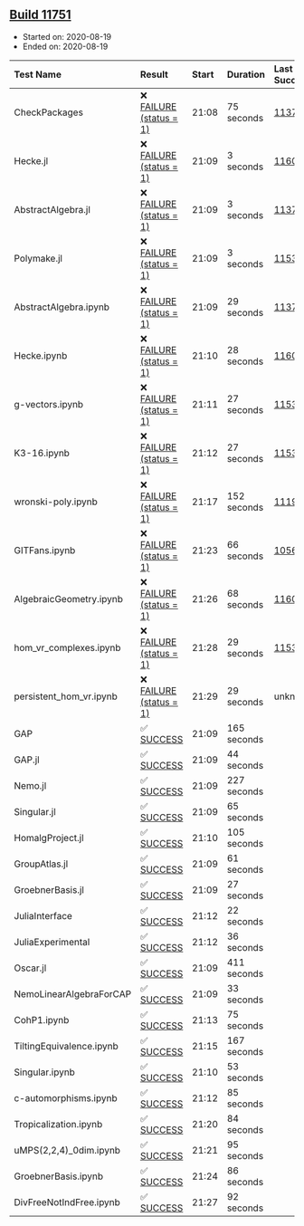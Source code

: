 ## [Build 11751](https://oscarci.mathematik.uni-kl.de/job/oscar/11751/)

* Started on: 2020-08-19
* Ended on: 2020-08-19

| Test Name    | Result | Start | Duration | Last Success | First Failure |
|:-------------|:-------|:------|:---------|:-------------|:--------------|
| CheckPackages | ❌ [FAILURE (status = 1)](https://oscarci.mathematik.uni-kl.de/job/oscar/11751/artifact/logs/build-11751/CheckPackages.log) | 21:08 | 75 seconds | [11376](https://oscarci.mathematik.uni-kl.de/job/oscar/11376/) | [11377](https://oscarci.mathematik.uni-kl.de/job/oscar/11377/) |
| Hecke.jl | ❌ [FAILURE (status = 1)](https://oscarci.mathematik.uni-kl.de/job/oscar/11751/artifact/logs/build-11751/Hecke.jl.log) | 21:09 | 3 seconds | [11602](https://oscarci.mathematik.uni-kl.de/job/oscar/11602/) | [11603](https://oscarci.mathematik.uni-kl.de/job/oscar/11603/) |
| AbstractAlgebra.jl | ❌ [FAILURE (status = 1)](https://oscarci.mathematik.uni-kl.de/job/oscar/11751/artifact/logs/build-11751/AbstractAlgebra.jl.log) | 21:09 | 3 seconds | [11376](https://oscarci.mathematik.uni-kl.de/job/oscar/11376/) | [11377](https://oscarci.mathematik.uni-kl.de/job/oscar/11377/) |
| Polymake.jl | ❌ [FAILURE (status = 1)](https://oscarci.mathematik.uni-kl.de/job/oscar/11751/artifact/logs/build-11751/Polymake.jl.log) | 21:09 | 3 seconds | [11532](https://oscarci.mathematik.uni-kl.de/job/oscar/11532/) | [11533](https://oscarci.mathematik.uni-kl.de/job/oscar/11533/) |
| AbstractAlgebra.ipynb | ❌ [FAILURE (status = 1)](https://oscarci.mathematik.uni-kl.de/job/oscar/11751/artifact/logs/build-11751/AbstractAlgebra.ipynb.log) | 21:09 | 29 seconds | [11376](https://oscarci.mathematik.uni-kl.de/job/oscar/11376/) | [11377](https://oscarci.mathematik.uni-kl.de/job/oscar/11377/) |
| Hecke.ipynb | ❌ [FAILURE (status = 1)](https://oscarci.mathematik.uni-kl.de/job/oscar/11751/artifact/logs/build-11751/Hecke.ipynb.log) | 21:10 | 28 seconds | [11602](https://oscarci.mathematik.uni-kl.de/job/oscar/11602/) | [11603](https://oscarci.mathematik.uni-kl.de/job/oscar/11603/) |
| g-vectors.ipynb | ❌ [FAILURE (status = 1)](https://oscarci.mathematik.uni-kl.de/job/oscar/11751/artifact/logs/build-11751/g-vectors.ipynb.log) | 21:11 | 27 seconds | [11532](https://oscarci.mathematik.uni-kl.de/job/oscar/11532/) | [11533](https://oscarci.mathematik.uni-kl.de/job/oscar/11533/) |
| K3-16.ipynb | ❌ [FAILURE (status = 1)](https://oscarci.mathematik.uni-kl.de/job/oscar/11751/artifact/logs/build-11751/K3-16.ipynb.log) | 21:12 | 27 seconds | [11532](https://oscarci.mathematik.uni-kl.de/job/oscar/11532/) | [11533](https://oscarci.mathematik.uni-kl.de/job/oscar/11533/) |
| wronski-poly.ipynb | ❌ [FAILURE (status = 1)](https://oscarci.mathematik.uni-kl.de/job/oscar/11751/artifact/logs/build-11751/wronski-poly.ipynb.log) | 21:17 | 152 seconds | [11192](https://oscarci.mathematik.uni-kl.de/job/oscar/11192/) | [11193](https://oscarci.mathematik.uni-kl.de/job/oscar/11193/) |
| GITFans.ipynb | ❌ [FAILURE (status = 1)](https://oscarci.mathematik.uni-kl.de/job/oscar/11751/artifact/logs/build-11751/GITFans.ipynb.log) | 21:23 | 66 seconds | [10566](https://oscarci.mathematik.uni-kl.de/job/oscar/10566/) | [10567](https://oscarci.mathematik.uni-kl.de/job/oscar/10567/) |
| AlgebraicGeometry.ipynb | ❌ [FAILURE (status = 1)](https://oscarci.mathematik.uni-kl.de/job/oscar/11751/artifact/logs/build-11751/AlgebraicGeometry.ipynb.log) | 21:26 | 68 seconds | [11602](https://oscarci.mathematik.uni-kl.de/job/oscar/11602/) | [11603](https://oscarci.mathematik.uni-kl.de/job/oscar/11603/) |
| hom_vr_complexes.ipynb | ❌ [FAILURE (status = 1)](https://oscarci.mathematik.uni-kl.de/job/oscar/11751/artifact/logs/build-11751/hom_vr_complexes.ipynb.log) | 21:28 | 29 seconds | [11532](https://oscarci.mathematik.uni-kl.de/job/oscar/11532/) | [11533](https://oscarci.mathematik.uni-kl.de/job/oscar/11533/) |
| persistent_hom_vr.ipynb | ❌ [FAILURE (status = 1)](https://oscarci.mathematik.uni-kl.de/job/oscar/11751/artifact/logs/build-11751/persistent_hom_vr.ipynb.log) | 21:29 | 29 seconds | unknown | unknown |
| GAP | ✅ [SUCCESS](https://oscarci.mathematik.uni-kl.de/job/oscar/11751/artifact/logs/build-11751/GAP.log) | 21:09 | 165 seconds |  |  |
| GAP.jl | ✅ [SUCCESS](https://oscarci.mathematik.uni-kl.de/job/oscar/11751/artifact/logs/build-11751/GAP.jl.log) | 21:09 | 44 seconds |  |  |
| Nemo.jl | ✅ [SUCCESS](https://oscarci.mathematik.uni-kl.de/job/oscar/11751/artifact/logs/build-11751/Nemo.jl.log) | 21:09 | 227 seconds |  |  |
| Singular.jl | ✅ [SUCCESS](https://oscarci.mathematik.uni-kl.de/job/oscar/11751/artifact/logs/build-11751/Singular.jl.log) | 21:09 | 65 seconds |  |  |
| HomalgProject.jl | ✅ [SUCCESS](https://oscarci.mathematik.uni-kl.de/job/oscar/11751/artifact/logs/build-11751/HomalgProject.jl.log) | 21:10 | 105 seconds |  |  |
| GroupAtlas.jl | ✅ [SUCCESS](https://oscarci.mathematik.uni-kl.de/job/oscar/11751/artifact/logs/build-11751/GroupAtlas.jl.log) | 21:09 | 61 seconds |  |  |
| GroebnerBasis.jl | ✅ [SUCCESS](https://oscarci.mathematik.uni-kl.de/job/oscar/11751/artifact/logs/build-11751/GroebnerBasis.jl.log) | 21:09 | 27 seconds |  |  |
| JuliaInterface | ✅ [SUCCESS](https://oscarci.mathematik.uni-kl.de/job/oscar/11751/artifact/logs/build-11751/JuliaInterface.log) | 21:12 | 22 seconds |  |  |
| JuliaExperimental | ✅ [SUCCESS](https://oscarci.mathematik.uni-kl.de/job/oscar/11751/artifact/logs/build-11751/JuliaExperimental.log) | 21:12 | 36 seconds |  |  |
| Oscar.jl | ✅ [SUCCESS](https://oscarci.mathematik.uni-kl.de/job/oscar/11751/artifact/logs/build-11751/Oscar.jl.log) | 21:09 | 411 seconds |  |  |
| NemoLinearAlgebraForCAP | ✅ [SUCCESS](https://oscarci.mathematik.uni-kl.de/job/oscar/11751/artifact/logs/build-11751/NemoLinearAlgebraForCAP.log) | 21:09 | 33 seconds |  |  |
| CohP1.ipynb | ✅ [SUCCESS](https://oscarci.mathematik.uni-kl.de/job/oscar/11751/artifact/logs/build-11751/CohP1.ipynb.log) | 21:13 | 75 seconds |  |  |
| TiltingEquivalence.ipynb | ✅ [SUCCESS](https://oscarci.mathematik.uni-kl.de/job/oscar/11751/artifact/logs/build-11751/TiltingEquivalence.ipynb.log) | 21:15 | 167 seconds |  |  |
| Singular.ipynb | ✅ [SUCCESS](https://oscarci.mathematik.uni-kl.de/job/oscar/11751/artifact/logs/build-11751/Singular.ipynb.log) | 21:10 | 53 seconds |  |  |
| c-automorphisms.ipynb | ✅ [SUCCESS](https://oscarci.mathematik.uni-kl.de/job/oscar/11751/artifact/logs/build-11751/c-automorphisms.ipynb.log) | 21:12 | 85 seconds |  |  |
| Tropicalization.ipynb | ✅ [SUCCESS](https://oscarci.mathematik.uni-kl.de/job/oscar/11751/artifact/logs/build-11751/Tropicalization.ipynb.log) | 21:20 | 84 seconds |  |  |
| uMPS(2,2,4)_0dim.ipynb | ✅ [SUCCESS](https://oscarci.mathematik.uni-kl.de/job/oscar/11751/artifact/logs/build-11751/uMPS-2-2-4-_0dim.ipynb.log) | 21:21 | 95 seconds |  |  |
| GroebnerBasis.ipynb | ✅ [SUCCESS](https://oscarci.mathematik.uni-kl.de/job/oscar/11751/artifact/logs/build-11751/GroebnerBasis.ipynb.log) | 21:24 | 86 seconds |  |  |
| DivFreeNotIndFree.ipynb | ✅ [SUCCESS](https://oscarci.mathematik.uni-kl.de/job/oscar/11751/artifact/logs/build-11751/DivFreeNotIndFree.ipynb.log) | 21:27 | 92 seconds |  |  |
